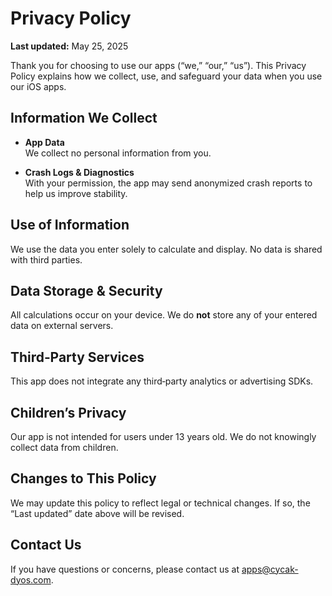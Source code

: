 # Privacy Policy

**Last updated:** May 25, 2025

Thank you for choosing to use our apps (“we,” “our,” “us”). This Privacy Policy explains how we collect, use, and safeguard your data when you use our iOS apps.

## Information We Collect

- **App Data**  
  We collect no personal information from you.

- **Crash Logs & Diagnostics**  
  With your permission, the app may send anonymized crash reports to help us improve stability.

## Use of Information

We use the data you enter solely to calculate and display. No data is shared with third parties.

## Data Storage & Security

All calculations occur on your device. We do **not** store any of your entered data on external servers.  

## Third‑Party Services

This app does not integrate any third‑party analytics or advertising SDKs.

## Children’s Privacy

Our app is not intended for users under 13 years old. We do not knowingly collect data from children.

## Changes to This Policy

We may update this policy to reflect legal or technical changes. If so, the “Last updated” date above will be revised.

## Contact Us

If you have questions or concerns, please contact us at [apps@cycak-dyos.com](mailto:apps@cycak-dyos.com).
